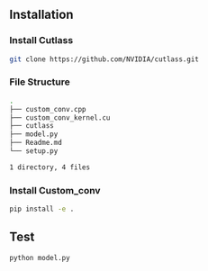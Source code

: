 ## Installation

### Install Cutlass


```bash
git clone https://github.com/NVIDIA/cutlass.git
```

### File Structure

```bash
.
├── custom_conv.cpp
├── custom_conv_kernel.cu
├── cutlass
├── model.py
├── Readme.md
└── setup.py

1 directory, 4 files
```

### Install Custom_conv

```bash
pip install -e .
```


## Test

```bash
python model.py
```